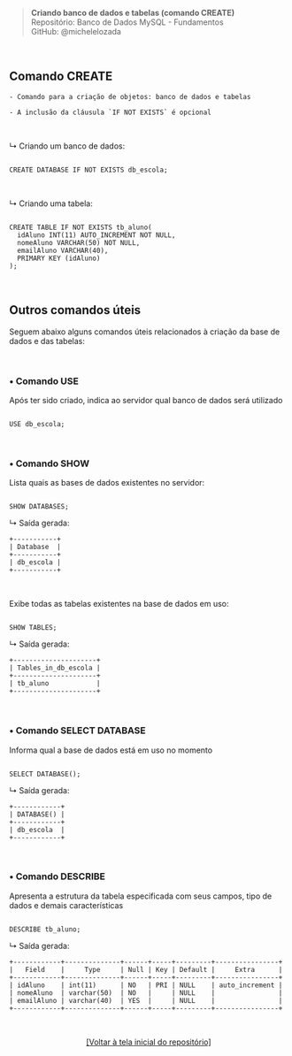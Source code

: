 > **Criando banco de dados e tabelas (comando CREATE)**     
> Repositório: Banco de Dados MySQL - Fundamentos  
> GitHub: @michelelozada
&nbsp;
     
&nbsp;     
## Comando CREATE
```
- Comando para a criação de objetos: banco de dados e tabelas

- A inclusão da cláusula `IF NOT EXISTS` é opcional  
```

&nbsp;
    
↳ Criando um banco de dados:
```mysql

CREATE DATABASE IF NOT EXISTS db_escola;
```

&nbsp; 

↳ Criando uma tabela:
```mysql

CREATE TABLE IF NOT EXISTS tb_aluno(
  idAluno INT(11) AUTO_INCREMENT NOT NULL,
  nomeAluno VARCHAR(50) NOT NULL,
  emailAluno VARCHAR(40), 
  PRIMARY KEY (idAluno)
);
```

&nbsp;
     
## Outros comandos úteis
Seguem abaixo alguns comandos úteis relacionados à criação da base de dados e das tabelas:  
     
&nbsp;   

### • Comando USE  
Após ter sido criado, indica ao servidor qual banco de dados será utilizado    

```mysql

USE db_escola;
```

&nbsp;
     
### • Comando SHOW  

Lista quais as bases de dados existentes no servidor:        
```mysql

SHOW DATABASES;
```

↳ Saída gerada: 
```
+-----------+
| Database  |
+-----------+
| db_escola |
+-----------+
```

&nbsp;
 
Exibe todas as tabelas existentes na base de dados em uso:     
```mysql

SHOW TABLES;
```

↳ Saída gerada: 
```
+---------------------+
| Tables_in_db_escola |
+---------------------+
| tb_aluno            |
+---------------------+
```

&nbsp;
     
### • Comando SELECT DATABASE  
Informa qual a base de dados está em uso no momento

```mysql

SELECT DATABASE();
```

↳ Saída gerada:  
```
+------------+
| DATABASE() |
+------------+
| db_escola  |
+------------+
```

&nbsp;
     
### • Comando DESCRIBE  
Apresenta a estrutura da tabela especificada com seus campos, tipo de dados e demais características 

```mysql

DESCRIBE tb_aluno;
```

↳ Saída gerada: 
```
+------------+--------------+------+-----+---------+----------------+
|   Field    |     Type     | Null | Key | Default |     Extra      |
+------------+--------------+------+-----+---------+----------------+
| idAluno    | int(11)      | NO   | PRI | NULL    | auto_increment |
| nomeAluno  | varchar(50)  | NO   |     | NULL    |                |
| emailAluno | varchar(40)  | YES  |     | NULL    |                |
+------------+--------------+------+-----+---------+----------------+
```

&nbsp;    

<div align="center">
<a href="https://github.com/michelelozada/MySQL-Study-Notes">[Voltar à tela inicial do repositório]</a>
</div>